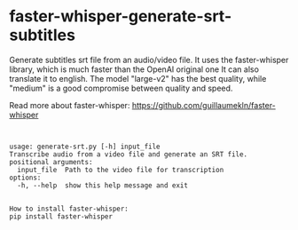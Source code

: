 # faster-whisper-generate-srt-subtitles
Generate subtitles srt file from an audio/video file. It uses the faster-whisper library, which is much faster than the OpenAI original one
It can also translate it to english. The model "large-v2" has the best quality, while "medium" is a good compromise between quality and speed.

Read more about faster-whisper: https://github.com/guillaumekln/faster-whisper

```


usage: generate-srt.py [-h] input_file
Transcribe audio from a video file and generate an SRT file.
positional arguments:
  input_file  Path to the video file for transcription
options:
  -h, --help  show this help message and exit


How to install faster-whisper:
pip install faster-whisper
```
